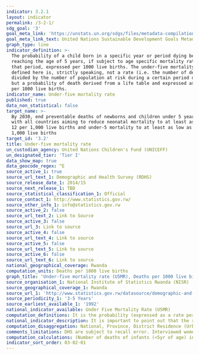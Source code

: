 ```yaml
---
indicator: 3.2.1
layout: indicator
permalink: /3-2-1/
sdg_goal: '3'
goal_meta_link: 'https://unstats.un.org/sdgs/files/metadata-compilation/Metadata-Goal-3.pdf '
goal_meta_link_text: United Nations Sustainable Development Goals Metadata (PDF 225 KB)
graph_type: line
indicator_definition: >-
  The probability of a child born in a specific year or period dying before
  reaching the age of 5 years, if subject to age specific mortality rates of
  that period, expressed per 1000 live births. The under-five mortality rate as
  defined here is, strictly speaking, not a rate (i.e. the number of deaths
  divided by the number of population at risk during a certain period of time)
  but a probability of death derived from a life table and expressed as a rate
  per 1000 live births.
indicator_name: Under-five mortality rate
published: true
data_non_statistical: false
target_name: >-
  By 2030, end preventable deaths of newborns and children under 5 years of age,
  with all countries aiming to reduce neonatal mortality to at least as low as
  12 per 1,000 live births and under-5 mortality to at least as low as 25 per
  1,000 live births
target_id: '3.2'
title: Under-five mortality rate
un_custodian_agency: United Nations Children's Fund (UNICEFF)
un_designated_tier: 'Tier I'
data_show_map: true
data_geocode_regex: ^E
source_active_1: true
source_url_text_1: Demographic and Health Survey (RDHS)
source_release_date_1: 2014/15
source_next_release_1: TBD
source_statistical_classification_1: Official
source_contact_1: http://www.statistics.gov.rw/
source_other_info_1: info@statistics.gov.rw
source_active_2: false
source_url_text_2: Link to Source
source_active_3: false
source_url_3: Link to source
source_active_4: false
source_url_text_4: Link to source
source_active_5: false
source_url_text_5: Link to source
source_active_6: false
source_url_text_6: Link to source
national_geographical_coverage: Rwanda
computation_units: Deaths per 1000 live births
graph_title: 'Under-five mortality rate (U5MR), Deaths per 1000 live births'
source_organisation_1: National Institute of Statistics Rwanda (NISR)
source_geographical_coverage_1: Rwanda
source_url_1: 'http://www.statistics.gov.rw/datasource/demographic-and-health-survey-dhs'
source_periodicity_1: '3-5 Years'
source_earliest_available_1: '1992'
national_indicator_available: Under Five Mortality Rate (U5MR) 
computation_definitions: It is the probability (expressed as a rate per 1000 livebirths) of a child born alive in a specified period dying before reaching the age of five, if subject to current age specific mortality rates. 
national_indicator_description: It is important to point out that the reference period is the five year period preceding the survey date. So, the time point that the rate is referred to is the midpoint of the five year interval.
computation_disaggregation: National, Province, District Residence (Urban and Rural), Sex, Socio economic characteristics of mothers (education, wealth quintiles). 
comments_limitations: DHS are subject to recall error. Interviewed women may omit births and deaths or include stillbirths along with live births. Survey data may also suffer from survivor selection bias and age truncation. Mothers may misreport their children’s birth dates, current ages or ages at death perhaps more so if the child has died. The heaping of deaths at age 12 months is especially common. Age heaping may transfer deaths across the one year boundary and lead to underestimates of infant mortality rates. Fortunately, it has little effect on under five mortality rates, which makes the U5MR a more robust estimate than the infant mortality rate when data are drawn from household surveys.
computation_calculations: (Number of deaths of infants (<5yr of age) in the last 5 years before the survey / Total number of live births in 5 years before the survey)* 1000 
indicator_sort_order: 03-02-01
---
```

